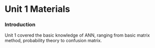 # Unit 1 Materials
### Introduction
Unit 1 covered the basic knowledge of ANN, ranging from basic matrix method, probability theory to confusion matrix.

